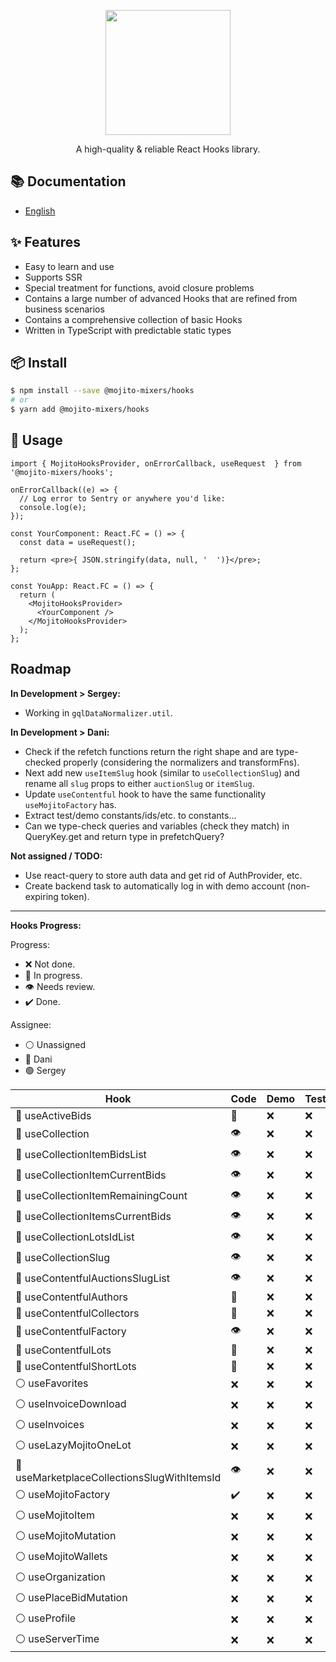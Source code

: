 <p align="center">
  <a href="#">
    <img width="200" src="https://github.com/mojitoinc/mixers/blob/main/public/logo.svg">
  </a>
</p>

<div align="center">
A high-quality & reliable React Hooks library.
</div>

## 📚 Documentation

- [English]()

## ✨ Features

- Easy to learn and use
- Supports SSR
- Special treatment for functions, avoid closure problems
- Contains a large number of advanced Hooks that are refined from business scenarios
- Contains a comprehensive collection of basic Hooks
- Written in TypeScript with predictable static types

## 📦 Install

```bash
$ npm install --save @mojito-mixers/hooks
# or
$ yarn add @mojito-mixers/hooks
```

## 🔨 Usage

```TSX
import { MojitoHooksProvider, onErrorCallback, useRequest  } from '@mojito-mixers/hooks';

onErrorCallback((e) => {
  // Log error to Sentry or anywhere you'd like:
  console.log(e);
});

const YourComponent: React.FC = () => {
  const data = useRequest();

  return <pre>{ JSON.stringify(data, null, '  ')}</pre>;
};

const YouApp: React.FC = () => {
  return (
    <MojitoHooksProvider>
      <YourComponent />
    </MojitoHooksProvider>
  );
};
```

## Roadmap

**In Development > Sergey:**

- Working in `gqlDataNormalizer.util`.

**In Development > Dani:**

- Check if the refetch functions return the right shape and are type-checked properly (considering the normalizers and transformFns).
- Next add new `useItemSlug` hook (similar to `useCollectionSlug`) and rename all `slug` props to either `auctionSlug` or `itemSlug`.
- Update `useContentful` hook to have the same functionality `useMojitoFactory` has.
- Extract test/demo constants/ids/etc. to constants...
- Can we type-check queries and variables (check they match) in QueryKey.get and return type in prefetchQuery?

**Not assigned / TODO:**

- Use react-query to store auth data and get rid of AuthProvider, etc.
- Create backend task to automatically log in with demo account (non-expiring token).

---

**Hooks Progress:**

Progress:

- ❌ Not done.
- 🔨 In progress.
- 👁️ Needs review.
- ✔️ Done.

Assignee:

- ⚪ Unassigned
- 🔵 Dani
- 🟢 Sergey

| Hook                                        | Code | Demo | Test | Docs |
| ------------------------------------------- | ---- | ---- | ---- | ---- |
| 🔵 useActiveBids                            | 🔨   | ❌   | ❌   | ❌   |
| 🔵 useCollection                            | 👁️   | ❌   | ❌   | ❌   |
| 🔵 useCollectionItemBidsList                | 👁️   | ❌   | ❌   | ❌   |
| 🔵 useCollectionItemCurrentBids             | 👁️   | ❌   | ❌   | ❌   |
| 🔵 useCollectionItemRemainingCount          | 👁️   | ❌   | ❌   | ❌   |
| 🔵 useCollectionItemsCurrentBids            | 👁️   | ❌   | ❌   | ❌   |
| 🔵 useCollectionLotsIdList                  | 👁️   | ❌   | ❌   | ❌   |
| 🔵 useCollectionSlug                        | 👁️   | ❌   | ❌   | ❌   |
| 🔵 useContentfulAuctionsSlugList            | 👁️   | ❌   | ❌   | ❌   |
| 🔵 useContentfulAuthors                     | 🔨   | ❌   | ❌   | ❌   |
| 🔵 useContentfulCollectors                  | 🔨   | ❌   | ❌   | ❌   |
| 🔵 useContentfulFactory                     | 👁️   | ❌   | ❌   | ❌   |
| 🔵 useContentfulLots                        | 🔨   | ❌   | ❌   | ❌   |
| 🔵 useContentfulShortLots                   | 🔨   | ❌   | ❌   | ❌   |
| ⚪ useFavorites                             | ❌   | ❌   | ❌   | ❌   |
| ⚪ useInvoiceDownload                       | ❌   | ❌   | ❌   | ❌   |
| ⚪ useInvoices                              | ❌   | ❌   | ❌   | ❌   |
| ⚪ useLazyMojitoOneLot                      | ❌   | ❌   | ❌   | ❌   |
| 🔵 useMarketplaceCollectionsSlugWithItemsId | 👁️   | ❌   | ❌   | ❌   |
| ⚪ useMojitoFactory                         | ✔️   | ❌   | ❌   | ❌   |
| ⚪ useMojitoItem                            | ❌   | ❌   | ❌   | ❌   |
| ⚪ useMojitoMutation                        | ❌   | ❌   | ❌   | ❌   |
| ⚪ useMojitoWallets                         | ❌   | ❌   | ❌   | ❌   |
| ⚪ useOrganization                          | ❌   | ❌   | ❌   | ❌   |
| ⚪ usePlaceBidMutation                      | ❌   | ❌   | ❌   | ❌   |
| ⚪ useProfile                               | ❌   | ❌   | ❌   | ❌   |
| ⚪ useServerTime                            | ❌   | ❌   | ❌   | ❌   |

